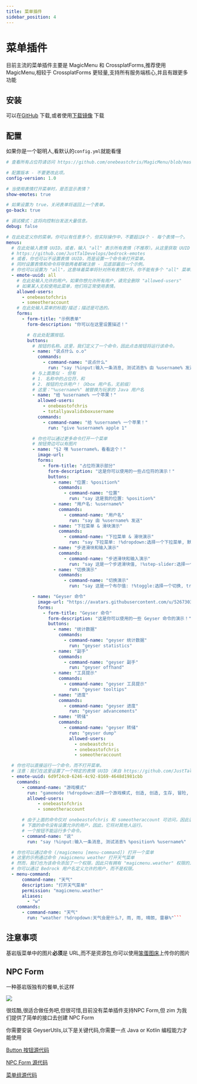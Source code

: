 ```yaml
---
title: 菜单插件
sidebar_position: 4
---
```


# 菜单插件

目前主流的菜单插件主要是 MagicMenu 和 CrossplatForms,推荐使用 MagicMenu,相较于 CrossplatForms 更轻量,支持所有服务端核心,并且有跟更多功能

## 安装

可以在[GitHub](https://github.com/onebeastchris/MagicMenu/releases/tag/1.0.3) 下载,或者使用[下载镜像](https://dl.yizhan.wiki/plugins/MagicMenu-1.0.3.jar) 下载

## 配置

如果你是一个聪明人,看默认的`config.yml`就能看懂

```yaml
# 查看所有占位符请访问 https://github.com/onebeastchris/MagicMenu/blob/master/setup.md

# 配置版本 - 不要更改此项。
config-version: 1.0

# 当使用表情打开菜单时，是否显示表情？
show-emotes: true

# 如果设置为 true，关闭表单将返回上一个表单。
go-back: true

# 调试模式：这将向控制台发送大量信息。
debug: false

# 在此处定义你的菜单。你可以有任意多个，但实际操作中，不要超过4个 - 每个表情一个。
menus:
  # 在此处输入表情 UUID。或者，输入 "all" 表示所有表情（不推荐）。从这里获取 UUID：
  # https://github.com/JustTalDevelops/bedrock-emotes
  # 或者，你也可以不设置表情 UUID，而是设置一个命令来打开菜单。
  # 同时设置表情和命令将导致两者都被注册 - 见底部最后一个示例。
  # 你也可以设置为 "all"，这意味着菜单将针对所有表情打开。你不能有多个 "all" 菜单。
  - emote-uuid: all
    # 在此处输入允许的用户。如果你想允许所有用户，请完全删除 "allowed-users"
    # 如果某人无权使用此菜单，他们将正常使用表情。
    allowed-users:
      - onebeastofchris
      - someotheraccount
    # 在此处输入菜单的标题/描述；描述是可选的。
    forms:
      - form-title: "示例表单"
        form-description: "你可以在这里设置描述！"

        # 在此处配置按钮。
        buttons:
          # 按钮的名称。这里，我们定义了一个命令，因此点击按钮将运行该命令。
          - name: "说点什么 o.o"
            commands:
              - command-name: "说点什么"
                run: "say !%input:输入一条消息, 测试消息% 由 %username% 发送"
          # 与上面类似 - 但有
          # 1. 名称中的占位符，和
          # 2. 按钮的允许用户！（Xbox 用户名，无前缀）
          # 这里："%username%" 被替换为玩家的 Java 用户名
          - name: "给 %username% 一个苹果！"
            allowed-users:
              - onebeastofchris
              - totallyavalidxboxusername
            commands:
              - command-name: "给 %username% 一个苹果！"
                run: "give %username% apple 1"

          # 你也可以通过更多命令打开一个菜单
          # 按钮旁边可以有图片
          - name: "§2 嘿 %username%，看看这个！"
            image-url:
            forms:
              - form-title: "占位符演示部分"
                form-description: "这是你可以使用的一些占位符的演示！"
                buttons:
                  - name: "位置: %position%"
                    commands:
                      - command-name: "位置"
                        run: "say 这是我的位置: %position%"
                  - name: "用户名: %username%"
                    commands:
                      - command-name: "用户名"
                        run: "say 由 %username% 发送"
                  - name: "下拉菜单 & 滑块演示"
                    commands:
                      - command-name: "下拉菜单 & 滑块演示"
                        run: "say 下拉菜单: !%dropdown:选择一个下拉菜单, 默认, 默认, 只是, 一些, 更多, 选项%, 滑块: !%slider:选择一个滑块, 0, 10, 1, 5%"
                  - name: "步进滑块和输入演示"
                    commands:
                      - command-name: "步进滑块和输入演示"
                        run: "say 这是一个步进滑块值, !%step-slider:选择一个步进滑块, 0, 0, 10, 1, 2, 3, 4, 5% 和一个输入 !%input:输入一个 xuid, %xuid%%"
                  - name: "切换演示"
                    commands:
                      - command-name: "切换演示"
                        run: "say 这是一个布尔值: !%toggle:选择一个切换, true%"

          - name: "Geyser 命令"
            image-url: "https://avatars.githubusercontent.com/u/52673035?s=200&v=4"
            forms:
              - form-title: "Geyser 命令"
                form-description: "这是你可以使用的一些 Geyser 命令的演示！"
                buttons:
                  - name: "统计数据"
                    commands:
                      - command-name: "geyser 统计数据"
                        run: "geyser statistics"
                  - name: "副手"
                    commands:
                      - command-name: "geyser 副手"
                        run: "geyser offhand"
                  - name: "工具提示"
                    commands:
                      - command-name: "geyser 工具提示"
                        run: "geyser tooltips"
                  - name: "进度"
                    commands:
                      - command-name: "geyser 进度"
                        run: "geyser advancements"
                  - name: "转储"
                    commands:
                      - command-name: "geyser 转储"
                        run: "geyser dump"
                        allowed-users:
                          - onebeastchris
                          - onebeastofchris
                          - someotheraccount

  # 你也可以直接运行一个命令，而不打开菜单。
  # 注意：我们在这里设置了一个特定的表情 UUID（来自 https://github.com/JustTalDevelops/bedrock-emotes），它将覆盖 "all" 菜单。
  - emote-uuid: 6d9f24c0-6246-4c92-8169-4648d1981cbb
    commands:
      - command-name: "游戏模式"
        run: "gamemode !%dropdown:选择一个游戏模式, 创造, 创造, 生存, 冒险, 旁观者%"
        allowed-users:
            - onebeastofchris
            - someotheraccount

      # 由于上面的命令仅对 onebeastofchris 和 someotheraccount 可访问，因此该命令仅对他们运行。
      # 下面的命令没有设置允许的用户，因此，它将对其他人运行。
      # 一个按钮不能运行多个命令。
      - command-name: "说"
        run: "say !%input:输入一条消息, 测试消息% %position% %username%"

  # 你也可以通过命令 (/magicmenu [menu-command]) 打开一个菜单
  # 这里的示例通过命令 /magicmenu weather 打开天气菜单
  # 然而，我们也为该命令添加了一个权限，因此只有拥有 "magicmenu.weather" 权限的人可以使用它。
  # 你可以通过 Bedrock 用户名定义允许的用户，而不是权限。
  - menu-command:
      command-name: "天气"
      description: "打开天气菜单"
      permission: "magicmenu.weather"
      aliases:
        - "w"
    commands:
      - command-name: "天气"
        run: "weather !%dropdown:天气会是什么?, 雨, 雨, 晴朗, 雷暴%"```
```

## 注意事项

基岩版菜单中的图片**必须**是 URL,而不是资源包,你可以使用[笨蛋图床](https://image.yizhan.wiki)上传你的图片

## NPC Form

一种基岩版独有的餐单,长这样

![](https://learn.microsoft.com/en-us/minecraft/creator/documents/media/npcs/npcdialogueintro.png?view=minecraft-bedrock-stable)

很炫酷,很适合做任务吧,但很可惜,目前没有菜单插件支持NPC Form,但 zim 为我们提供了简单的接口去创建 NPC Form

你需要安装 GeyserUtils,以下是关键代码,你需要一点 Java or Kotlin 编程能力才能使用

[Button 按钮源代码](https://github.com/GeyserExtensionists/GeyserUtils/blob/main/geyser/src/main/java/me/zimzaza4/geyserutils/geyser/form/element/Button.java)

[NPC Form 源代码](https://github.com/GeyserExtensionists/GeyserUtils/blob/main/geyser/src/main/java/me/zimzaza4/geyserutils/geyser/form/NpcDialogueForm.java)

[菜单组源代码](https://github.com/GeyserExtensionists/GeyserUtils/blob/main/geyser/src/main/java/me/zimzaza4/geyserutils/geyser/form/NpcDialogueForms.java)